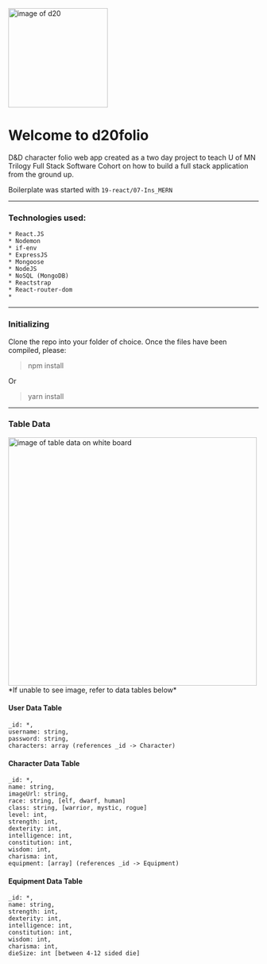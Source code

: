 <img src="client/src/d20-folio-logo-1.png" alt="image of d20" style= "width: 200px; margin: 0 auto;">

# Welcome to d20folio 
D&amp;D character folio web app created as a two day project to teach U of MN Trilogy Full Stack Software Cohort on how to build a full stack application from the ground up. 

Boilerplate was started with `19-react/07-Ins_MERN`

***

### Technologies used:
	* React.JS
	* Nodemon
	* if-env
	* ExpressJS
	* Mongoose
	* NodeJS
	* NoSQL (MongoDB)
	* Reactstrap
	* React-router-dom
	* 

	
***

### Initializing

Clone the repo into your folder of choice. Once the files have been compiled, please:
> 	npm install

Or

>  yarn install
 
***


### Table Data
<img src="client/src/tables-for-d20folio.png" alt="image of table data on white board" style="width: 500px;">
	*If unable to see image, refer to data tables below*

#### User Data Table

	_id: *,
	username: string,
	password: string,
	characters: array (references _id -> Character)
	
#### Character Data Table

	_id: *,
	name: string,
	imageUrl: string,
	race: string, [elf, dwarf, human]
	class: string, [warrior, mystic, rogue]
	level: int,
	strength: int,
	dexterity: int,
	intelligence: int,
	constitution: int,
	wisdom: int,
	charisma: int, 
	equipment: [array] (references _id -> Equipment)
	
#### Equipment Data Table

	_id: *,
	name: string,
	strength: int,
	dexterity: int,
	intelligence: int,
	constitution: int,
	wisdom: int,
	charisma: int,
	dieSize: int [between 4-12 sided die]
	
